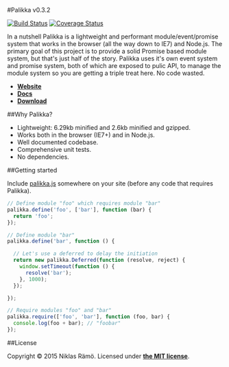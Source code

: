 #Palikka v0.3.2

[![Build Status](https://travis-ci.org/niklasramo/palikka.svg?branch=v0.3.2)](https://travis-ci.org/niklasramo/palikka)
[![Coverage Status](https://coveralls.io/repos/niklasramo/palikka/badge.svg?branch=v0.3.2)](https://coveralls.io/r/niklasramo/palikka?branch=v0.3.2)

In a nutshell Palikka is a lightweight and performant module/event/promise system that works in the browser (all the way down to IE7) and Node.js. The primary goal of this project is to provide a solid Promise based module system, but that's just half of the story. Palikka uses it's own event system and promise system, both of which are exposed to pulic API, to manage the module system so you are getting a triple treat here. No code wasted.

* **[Website](http://niklasramo.github.io/palikka)**
* **[Docs](https://github.com/niklasramo/palikka/wiki/v0.3.2-Docs)**
* **[Download](https://raw.githubusercontent.com/niklasramo/palikka/v0.3.2/palikka.js)**

##Why Palikka?

* Lightweight: 6.29kb minified and 2.6kb minified and gzipped.
* Works both in the browser (IE7+) and in Node.js.
* Well documented codebase.
* Comprehensive unit tests.
* No dependencies.

##Getting started

Include [palikka.js](https://raw.githubusercontent.com/niklasramo/palikka/v0.3.2/palikka.js) somewhere on your site (before any code that requires Palikka).

```javascript
// Define module "foo" which requires module "bar"
palikka.define('foo', ['bar'], function (bar) {
  return 'foo';
});

// Define module "bar"
palikka.define('bar', function () {

  // Let's use a deferred to delay the initiation
  return new palikka.Deferred(function (resolve, reject) {
    window.setTimeout(function () {
      resolve('bar');
    }, 1000);
  });

});

// Require modules "foo" and "bar"
palikka.require(['foo', 'bar'], function (foo, bar) {
  console.log(foo + bar); // "foobar"
});
```

##License

Copyright &copy; 2015 Niklas Rämö. Licensed under **[the MIT license](LICENSE.md)**.

